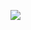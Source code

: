![](https://github-readme-stats.vercel.app/api/top-langs/?username=sagarreddypatil&hide=Jupyter%20Notebook&theme=github_dark&layout=donut&exclude_repo=comma_calib_challenge,facerec-service,face-rec,deep-racing,self-driving,purdue-course-monitor,purdue-course-monitor-discord,irl-scheduler,dsaa-scheduler)
